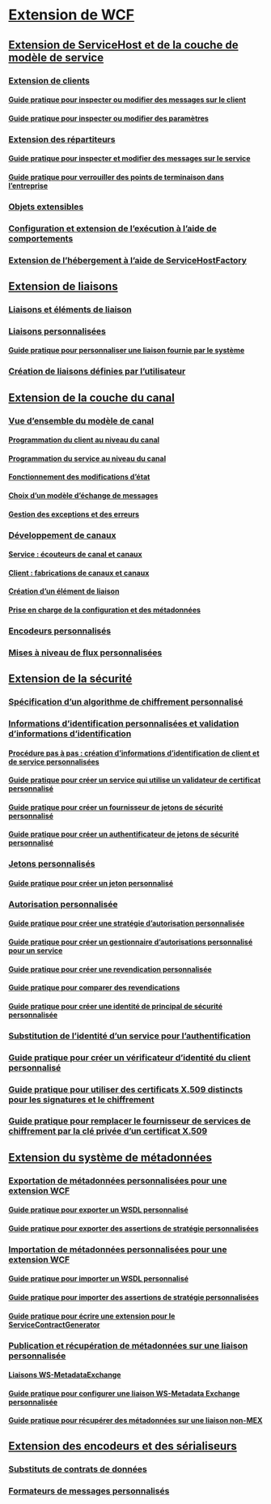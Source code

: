 # [Extension de WCF](index.md)
## [Extension de ServiceHost et de la couche de modèle de service](extending-servicehost-and-the-service-model-layer.md)
### [Extension de clients](extending-clients.md)
#### [Guide pratique pour inspecter ou modifier des messages sur le client](how-to-inspect-or-modify-messages-on-the-client.md)
#### [Guide pratique pour inspecter ou modifier des paramètres](how-to-inspect-or-modify-parameters.md)
### [Extension des répartiteurs](extending-dispatchers.md)
#### [Guide pratique pour inspecter et modifier des messages sur le service](how-to-inspect-and-modify-messages-on-the-service.md)
#### [Guide pratique pour verrouiller des points de terminaison dans l’entreprise](how-to-lock-down-endpoints-in-the-enterprise.md)
### [Objets extensibles](extensible-objects.md)
### [Configuration et extension de l’exécution à l’aide de comportements](configuring-and-extending-the-runtime-with-behaviors.md)
### [Extension de l’hébergement à l’aide de ServiceHostFactory](extending-hosting-using-servicehostfactory.md)
## [Extension de liaisons](extending-bindings.md)
### [Liaisons et éléments de liaison](bindings-and-binding-elements.md)
### [Liaisons personnalisées](custom-bindings.md)
#### [Guide pratique pour personnaliser une liaison fournie par le système](how-to-customize-a-system-provided-binding.md)
### [Création de liaisons définies par l’utilisateur](creating-user-defined-bindings.md)
## [Extension de la couche du canal](extending-the-channel-layer.md)
### [Vue d’ensemble du modèle de canal](channel-model-overview.md)
#### [Programmation du client au niveau du canal](client-channel-level-programming.md)
#### [Programmation du service au niveau du canal](service-channel-level-programming.md)
#### [Fonctionnement des modifications d’état](understanding-state-changes.md)
#### [Choix d’un modèle d’échange de messages](choosing-a-message-exchange-pattern.md)
#### [Gestion des exceptions et des erreurs](handling-exceptions-and-faults.md)
### [Développement de canaux](developing-channels.md)
#### [Service : écouteurs de canal et canaux](service-channel-listeners-and-channels.md)
#### [Client : fabrications de canaux et canaux](client-channel-factories-and-channels.md)
#### [Création d’un élément de liaison](creating-a-bindingelement.md)
#### [Prise en charge de la configuration et des métadonnées](configuration-and-metadata-support.md)
### [Encodeurs personnalisés](custom-encoders.md)
### [Mises à niveau de flux personnalisées](custom-stream-upgrades.md)
## [Extension de la sécurité](extending-security.md)
### [Spécification d’un algorithme de chiffrement personnalisé](specifying-a-custom-crypto-algorithm.md)
### [Informations d’identification personnalisées et validation d’informations d’identification](custom-credential-and-credential-validation.md)
#### [Procédure pas à pas : création d’informations d’identification de client et de service personnalisées](walkthrough-creating-custom-client-and-service-credentials.md)
#### [Guide pratique pour créer un service qui utilise un validateur de certificat personnalisé](how-to-create-a-service-that-employs-a-custom-certificate-validator.md)
#### [Guide pratique pour créer un fournisseur de jetons de sécurité personnalisé](how-to-create-a-custom-security-token-provider.md)
#### [Guide pratique pour créer un authentificateur de jetons de sécurité personnalisé](how-to-create-a-custom-security-token-authenticator.md)
### [Jetons personnalisés](custom-tokens.md)
#### [Guide pratique pour créer un jeton personnalisé](how-to-create-a-custom-token.md)
### [Autorisation personnalisée](custom-authorization.md)
#### [Guide pratique pour créer une stratégie d’autorisation personnalisée](how-to-create-a-custom-authorization-policy.md)
#### [Guide pratique pour créer un gestionnaire d’autorisations personnalisé pour un service](how-to-create-a-custom-authorization-manager-for-a-service.md)
#### [Guide pratique pour créer une revendication personnalisée](how-to-create-a-custom-claim.md)
#### [Guide pratique pour comparer des revendications](how-to-compare-claims.md)
#### [Guide pratique pour créer une identité de principal de sécurité personnalisée](how-to-create-a-custom-principal-identity.md)
### [Substitution de l’identité d’un service pour l’authentification](overriding-the-identity-of-a-service-for-authentication.md)
### [Guide pratique pour créer un vérificateur d’identité du client personnalisé](how-to-create-a-custom-client-identity-verifier.md)
### [Guide pratique pour utiliser des certificats X.509 distincts pour les signatures et le chiffrement](how-to-use-separate-x-509-certificates-for-signing-and-encryption.md)
### [Guide pratique pour remplacer le fournisseur de services de chiffrement par la clé privée d’un certificat X.509](change-cryptographic-provider-x509-certificate-private-key.md)
## [Extension du système de métadonnées](extending-the-metadata-system.md)
### [Exportation de métadonnées personnalisées pour une extension WCF](exporting-custom-metadata-for-a-wcf-extension.md)
#### [Guide pratique pour exporter un WSDL personnalisé](how-to-export-custom-wsdl.md)
#### [Guide pratique pour exporter des assertions de stratégie personnalisées](how-to-export-custom-policy-assertions.md)
### [Importation de métadonnées personnalisées pour une extension WCF](importing-custom-metadata-for-a-wcf-extension.md)
#### [Guide pratique pour importer un WSDL personnalisé](how-to-import-custom-wsdl.md)
#### [Guide pratique pour importer des assertions de stratégie personnalisées](how-to-import-custom-policy-assertions.md)
#### [Guide pratique pour écrire une extension pour le ServiceContractGenerator](how-to-write-an-extension-for-the-servicecontractgenerator.md)
### [Publication et récupération de métadonnées sur une liaison personnalisée](publishing-and-retrieving-metadata-over-a-custom-binding.md)
#### [Liaisons WS-MetadataExchange](ws-metadataexchange-bindings.md)
#### [Guide pratique pour configurer une liaison WS-Metadata Exchange personnalisée](how-to-configure-a-custom-ws-metadata-exchange-binding.md)
#### [Guide pratique pour récupérer des métadonnées sur une liaison non-MEX](how-to-retrieve-metadata-over-a-non-mex-binding.md)
## [Extension des encodeurs et des sérialiseurs](extending-encoders-and-serializers.md)
### [Substituts de contrats de données](data-contract-surrogates.md)
### [Formateurs de messages personnalisés](custom-message-formatters.md)
